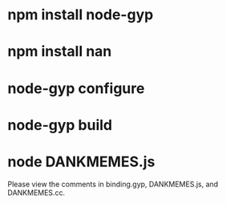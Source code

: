 # npm install node-gyp

# npm install nan

# node-gyp configure

# node-gyp build

# node DANKMEMES.js

Please view the comments in binding.gyp, DANKMEMES.js, and DANKMEMES.cc. 
